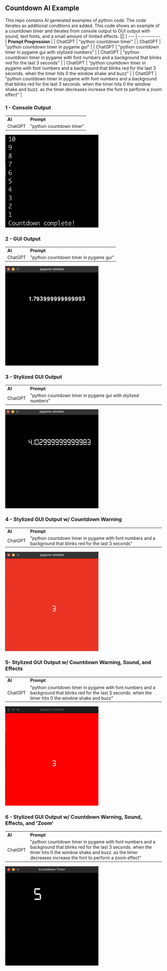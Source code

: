 
## Countdown AI Example
This repo contains AI generated examples of python code. The code iterates as additional conditions are added. This code shows an example of a countdown timer and iterates from console output to GUI output with sound, text fonts, and a small amount of limited effects. 
|||
| --- | ----------- |
 **Prompt Progression** |
| ChatGPT |  "python countdown timer" |
| ChatGPT |  "python countdown timer in pygame gui" |
| ChatGPT |  "python countdown timer in pygame gui with stylized numbers" |
| ChatGPT |  "python countdown timer in pygame with font numbers and a background that blinks red for the last 3 seconds" |
| ChatGPT |  "python countdown timer in pygame with font numbers and a background that blinks red for the last 3 seconds. when the timer hits 0 the window shake and buzz" |
| ChatGPT |  "python countdown timer in pygame with font numbers and a background that blinks red for the last 3 seconds. when the timer hits 0 the window shake and buzz. as the timer decreases increase the font to perform a zoom effect" |

### 1 - Console Output
|||
| --- | ----------- |
| **AI** | **Prompt** |
| ChatGPT |  "python countdown timer" |  

<img src="https://github.com/ronaldstoner/ai-code/blob/main/countdown/images/1.png?raw=true" width="300">

### 2 - GUI Output
|||
| --- | ----------- |
| **AI** | **Prompt** |
| ChatGPT |  "python countdown timer in pygame gui" |  

<img src="https://github.com/ronaldstoner/ai-code/blob/main/countdown/images/2.png?raw=true" width="300">

### 3 - Stylized GUI Output
|||
| --- | ----------- |
| **AI** | **Prompt** |
| ChatGPT |  "python countdown timer in pygame gui with stylized numbers" |  
<img src="https://github.com/ronaldstoner/ai-code/blob/main/countdown/images/3.png?raw=true" width="300">

### 4 - Stylized GUI Output w/ Countdown Warning
|||
| --- | ----------- |
| **AI** | **Prompt** |
| ChatGPT |  "python countdown timer in pygame with font numbers and a background that blinks red for the last 3 seconds" |  

<img src="https://github.com/ronaldstoner/ai-code/blob/main/countdown/images/4.png?raw=true" width="300">

### 5- Stylized GUI Output w/ Countdown Warning, Sound, and Effects
|||
| --- | ----------- |
| **AI** | **Prompt** |
| ChatGPT |  "python countdown timer in pygame with font numbers and a background that blinks red for the last 3 seconds. when the timer hits 0 the window shake and buzz" |  

<img src="https://github.com/ronaldstoner/ai-code/blob/main/countdown/images/5.gif?raw=true" width="300">

### 6 -  Stylized GUI Output w/ Countdown Warning, Sound, Effects, and 'Zoom'
|||
| --- | ----------- |
| **AI** | **Prompt** |
| ChatGPT |  "python countdown timer in pygame with font numbers and a background that blinks red for the last 3 seconds. when the timer hits 0 the window shake and buzz. as the timer decreases increase the font to perform a zoom effect" |  

<img src="https://github.com/ronaldstoner/ai-code/blob/main/countdown/images/6.gif?raw=true" width="300">